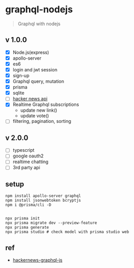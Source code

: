 # graphql-nodejs
> Graphql with nodejs

## v 1.0.0
- [x] Node.js(express)
- [x] apollo-server
- [x] es6
- [x] login and jwt session
- [x] sign-up
- [x] Graphql query, mutation
- [x] prisma
- [x] sqlite
- [ ] [hacker news api](https://news.ycombinator.com/best)
- [x] Realtime Graphql subscriptions
  - update new link()
  - update vote()
- [ ] filtering, pagination, sorting

## v 2.0.0
- [ ] typescript
- [ ] google oauth2
- [ ] realtime chatting
- [ ] 3rd party api

## setup
```
npm install apollo-server graphql
npm install jsonwebtoken bcryptjs
npm i @prisma/cli -D


npx prisma init
npx prisma migrate dev --preview-feature
npx prisma generate
npx prisma studio # check model with prisma studio web
```


## ref

- [hackernews-graphql-js](https://github.com/howtographql/graphql-js)


